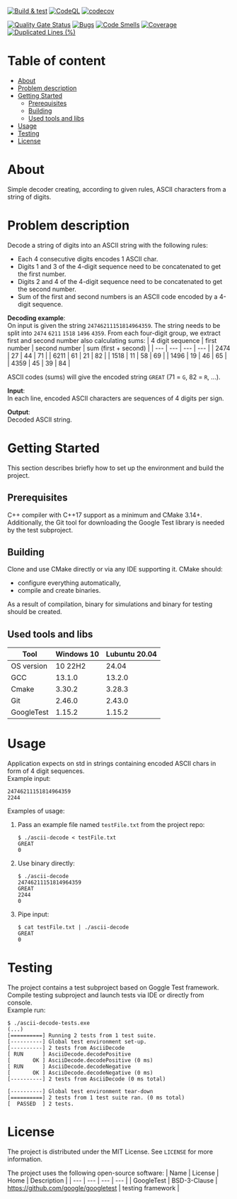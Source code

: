 [![Build & test](https://github.com/przemek83/ascii-decode/actions/workflows/buld-and-test.yml/badge.svg)](https://github.com/przemek83/ascii-decode/actions/workflows/buld-and-test.yml)
[![CodeQL](https://github.com/przemek83/ascii-decode/actions/workflows/github-code-scanning/codeql/badge.svg)](https://github.com/przemek83/ascii-decode/actions/workflows/github-code-scanning/codeql)
[![codecov](https://codecov.io/gh/przemek83/ascii-decode/graph/badge.svg?token=2EMRTM8G4R)](https://codecov.io/gh/przemek83/ascii-decode)

[![Quality Gate Status](https://sonarcloud.io/api/project_badges/measure?project=przemek83_ascii-decode&metric=alert_status)](https://sonarcloud.io/summary/new_code?id=przemek83_ascii-decode)
[![Bugs](https://sonarcloud.io/api/project_badges/measure?project=przemek83_ascii-decode&metric=bugs)](https://sonarcloud.io/summary/new_code?id=przemek83_ascii-decode)
[![Code Smells](https://sonarcloud.io/api/project_badges/measure?project=przemek83_ascii-decode&metric=code_smells)](https://sonarcloud.io/summary/new_code?id=przemek83_ascii-decode)
[![Coverage](https://sonarcloud.io/api/project_badges/measure?project=przemek83_ascii-decode&metric=coverage)](https://sonarcloud.io/summary/new_code?id=przemek83_ascii-decode)
[![Duplicated Lines (%)](https://sonarcloud.io/api/project_badges/measure?project=przemek83_ascii-decode&metric=duplicated_lines_density)](https://sonarcloud.io/summary/new_code?id=przemek83_ascii-decode)

# Table of content
- [About](#about)
- [Problem description](#problem-description)
- [Getting Started](#getting-started)
   * [Prerequisites](#prerequisites)
   * [Building](#building)
   * [Used tools and libs](#used-tools-and-libs)
- [Usage](#usage)
- [Testing](#testing)
- [License](#license)

# About
Simple decoder creating, according to given rules, ASCII characters from a string of digits.

# Problem description
Decode a string of digits into an ASCII string with the following rules:
* Each 4 consecutive digits encodes 1 ASCII char.
* Digits 1 and 3 of the 4-digit  sequence need to be concatenated to get the first number.
* Digits 2 and 4 of the 4-digit sequence need to be concatenated to get the second number.
* Sum of the first and second numbers is an ASCII code encoded by a 4-digit sequence.

**Decoding example**:  
On input is given the string `24746211151814964359`. The string needs to be split into `2474` `6211` `1518` `1496` `4359`. From each four-digit group, we extract first and second number also calculating sums:
| 4 digit sequence | first number | second number | sum (first + second) |
| --- | --- | --- | --- |
| 2474 | 27 | 44 | 71 |
| 6211 | 61 | 21 | 82 |
| 1518 | 11 | 58 | 69 |
| 1496 | 19 | 46 | 65 |
| 4359 | 45 | 39 | 84 |

ASCII codes (sums) will give the encoded string `GREAT` (71 = `G`, 82 = `R`, ...).

**Input**:  
In each line, encoded ASCII characters are sequences of 4 digits per sign.

**Output**:  
Decoded ASCII string.

# Getting Started
This section describes briefly how to set up the environment and build the project.

## Prerequisites
C++ compiler with C++17 support as a minimum and CMake 3.14+. Additionally, the Git tool for downloading the Google Test library is needed by the test subproject.

## Building
Clone and use CMake directly or via any IDE supporting it. CMake should:
- configure everything automatically,
- compile and create binaries.

As a result of compilation, binary for simulations and binary for testing should be created.

## Used tools and libs
| Tool |  Windows 10 | Lubuntu 20.04 |
| --- | --- | --- |
| OS version | 10 22H2 | 24.04 |
| GCC | 13.1.0 | 13.2.0 |
| Cmake | 3.30.2 | 3.28.3 |
| Git | 2.46.0 | 2.43.0 |
| GoogleTest | 1.15.2 | 1.15.2 |

# Usage
Application expects on std in strings containing encoded ASCII chars in form of 4 digit sequences.  
Example input:
```
24746211151814964359
2244
```

Examples of usage:  
1. Pass an example file named `testFile.txt` from the project repo:
    ```shell
    $ ./ascii-decode < testFile.txt
    GREAT
    0

    ```
2. Use binary directly:
    ```shell
    $ ./ascii-decode
    24746211151814964359
    GREAT
    2244
    0
    ```
3. Pipe input:
    ```shell
    $ cat testFile.txt | ./ascii-decode
    GREAT
    0
    ```
# Testing
The project contains a test subproject based on Goggle Test framework. Compile testing subproject and launch tests via IDE or directly from console.  
Example run:
```
$ ./ascii-decode-tests.exe
(...)
[==========] Running 2 tests from 1 test suite.
[----------] Global test environment set-up.
[----------] 2 tests from AsciiDecode
[ RUN      ] AsciiDecode.decodePositive
[       OK ] AsciiDecode.decodePositive (0 ms)
[ RUN      ] AsciiDecode.decodeNegative
[       OK ] AsciiDecode.decodeNegative (0 ms)
[----------] 2 tests from AsciiDecode (0 ms total)

[----------] Global test environment tear-down
[==========] 2 tests from 1 test suite ran. (0 ms total)
[  PASSED  ] 2 tests.
```

# License
The project is distributed under the MIT License. See `LICENSE` for more information.

The project uses the following open-source software:
| Name | License | Home | Description |
| --- | --- | --- | --- |
| GoogleTest | BSD-3-Clause | https://github.com/google/googletest | testing framework |